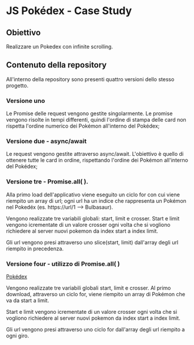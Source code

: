 # JS Pokédex - Case Study

## Obiettivo

Realizzare un Pokedex con infinite scrolling.

## Contenuto della repository

All'interno della repository sono presenti quattro versioni dello stesso progetto.

### Versione uno

Le Promise delle request vengono gestite singolarmente. Le promise vengono risolte in tempi differenti, quindi l'ordine di stampa delle card non rispetta l'ordine numerico dei Pokémon all'interno del Pokédex;

### Versione due - async/await

Le request vengono gestite attraverso async/await. L'obiettivo è quello di ottenere tutte le card in ordine, rispettando l'ordine dei Pokémon all'interno del Pokédex;

### Versione tre - Promise.all( ).

Alla primo load dell'applicativo viene eseguito un ciclo for con cui viene riempito un array di url; ogni url ha un indice che rappresenta un Pokémon nel Pokedéx (es. https://url/1 --> Bulbasaur).

Vengono realizzate tre variabili globali: start, limit e crosser.
Start e limit vengono icrementate di un valore crosser ogni volta che si vogliono richiedere al server nuovi pokemon da index start a index limit.

Gli url vengono presi attraverso uno slice(start, limit) dall'array degli url riempito in precedenza.

### Versione four - utilizzo di Promise.all( )

[Pokédex](https://codesandbox.io/s/js-pokemon-infinity-scrolling-promise-all-zuq4uw)

Vengono realizzate tre variabili globali start, limit e crosser.
Al primo download, attraverso un ciclo for, viene riempito un array di Pokémon che va da start a limit.

Start e limit vengono icrementate di un valore crosser ogni volta che si vogliono richiedere al server nuovi pokemon da index start a index limit.

Gli url vengono presi attraverso uno ciclo for dall'array degli url riempito a ogni giro.
